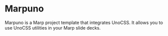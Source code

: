 # Marpuno

Marpuno is a Marp project template that integrates UnoCSS.
It allows you to use UnoCSS utilities in your Marp slide decks.
